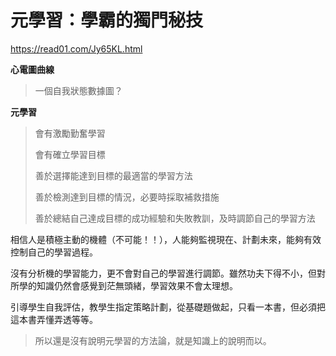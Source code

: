 # 元學習：學霸的獨門秘技

https://read01.com/Jy65KL.html

**心電圖曲線**

> 一個自我狀態數據圖？

**元學習**

> 會有激勵勤奮學習
>
> 會有確立學習目標
>
> 善於選擇能達到目標的最適當的學習方法
>
> 善於檢測達到目標的情況，必要時採取補救措施
>
> 善於總結自己達成目標的成功經驗和失敗教訓，及時調節自己的學習方法

相信人是積極主動的機體（不可能！！），人能夠監視現在、計劃未來，能夠有效控制自己的學習過程。

沒有分析機的學習能力，更不會對自己的學習進行調節。雖然功夫下得不小，但對所學的知識仍然會感覺到茫無頭緒，學習效果不會太理想。

引導學生自我評估，教學生指定策略計劃，從基礎題做起，只看一本書，但必須把這本書弄懂弄透等等。

> 所以還是沒有說明元學習的方法論，就是知識上的說明而以。

